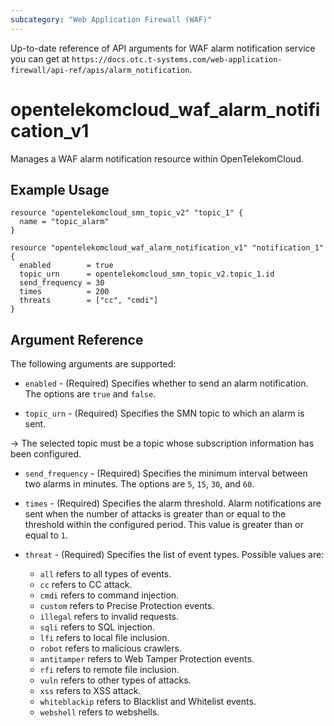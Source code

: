 ```yaml
---
subcategory: "Web Application Firewall (WAF)"
---
```


Up-to-date reference of API arguments for WAF alarm notification service you can get at
`https://docs.otc.t-systems.com/web-application-firewall/api-ref/apis/alarm_notification`.

# opentelekomcloud_waf_alarm_notification_v1

Manages a WAF alarm notification resource within OpenTelekomCloud.

## Example Usage

```hcl
resource "opentelekomcloud_smn_topic_v2" "topic_1" {
  name = "topic_alarm"
}

resource "opentelekomcloud_waf_alarm_notification_v1" "notification_1" {
  enabled        = true
  topic_urn      = opentelekomcloud_smn_topic_v2.topic_1.id
  send_frequency = 30
  times          = 200
  threats        = ["cc", "cmdi"]
}
```

## Argument Reference

The following arguments are supported:

* `enabled` - (Required) Specifies whether to send an alarm notification. The options are `true` and `false`.

* `topic_urn` - (Required) Specifies the SMN topic to which an alarm is sent.

-> The selected topic must be a topic whose subscription information has been configured.

* `send_frequency` - (Required) Specifies the minimum interval between two alarms in minutes.
  The options are `5`, `15`, `30`, and `60`.

* `times` - (Required) Specifies the alarm threshold. Alarm notifications are sent when the
  number of attacks is greater than or equal to the threshold within the configured period.
  This value is greater than or equal to `1`.

* `threat` - (Required) Specifies the list of event types. Possible values are:
  * `all` refers to all types of events.
  * `cc` refers to CC attack.
  * `cmdi` refers to command injection.
  * `custom` refers to Precise Protection events.
  * `illegal` refers to invalid requests.
  * `sqli` refers to SQL injection.
  * `lfi` refers to local file inclusion.
  * `robot` refers to malicious crawlers.
  * `antitamper` refers to Web Tamper Protection events.
  * `rfi` refers to remote file inclusion.
  * `vuln` refers to other types of attacks.
  * `xss` refers to XSS attack.
  * `whiteblackip` refers to Blacklist and Whitelist events.
  * `webshell` refers to webshells.

